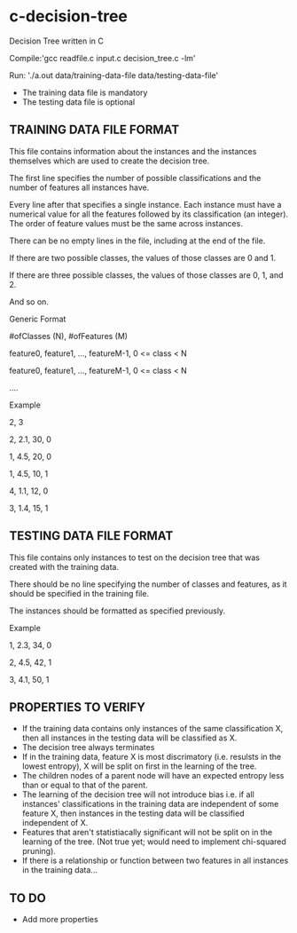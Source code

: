 # c-decision-tree
Decision Tree written in C


Compile:'gcc readfile.c input.c decision_tree.c -lm'

Run:	'./a.out data/training-data-file data/testing-data-file'
- The training data file is mandatory
- The testing data file is optional

TRAINING DATA FILE FORMAT
----------------------------------------------------------------------------------------------------------------------
This file contains information about the instances and the instances themselves which are used to create the decision tree.

The first line specifies the number of possible classifications and the number of features all instances have.

Every line after that specifies a single instance. Each instance must have a numerical value for all the features
followed by its classification (an integer). The order of feature values must be the same across instances.

There can be no empty lines in the file, including at the end of the file.

If there are two possible classes, the values of those classes are 0 and 1.

If there are three possible classes, the values of those classes are 0, 1, and 2.

And so on.



Generic Format

#ofClasses (N), #ofFeatures (M)

feature0, feature1, ..., featureM-1, 0 <= class < N

feature0, feature1, ..., featureM-1, 0 <= class < N

....



Example

2, 3

2, 2.1, 30, 0

1, 4.5, 20, 0

1, 4.5, 10, 1

4, 1.1, 12, 0

3, 1.4, 15, 1


TESTING DATA FILE FORMAT
---------------------------
This file contains only instances to test on the decision tree that was created with the training data.

There should be no line specifying the number of classes and features, as it should be specified in the training file.

The instances should be formatted as specified previously.



Example

1, 2.3, 34, 0

2, 4.5, 42, 1

3, 4.1, 50, 1



PROPERTIES TO VERIFY
---------------------------
- If the training data contains only instances of the same classification X, then all instances in the testing data will be classified as X.
- The decision tree always terminates
- If in the training data, feature X is most discrimatory (i.e. resulsts in the lowest entropy), X will be split on first in the learning of the tree.
- The children nodes of a parent node will have an expected entropy less than or equal to that of the parent.
- The learning of the decision tree will not introduce bias i.e. if all instances' classifications in the training data are independent of some feature X, then instances in the testing data will be classified independent of X.
- Features that aren't statistiacally significant will not be split on in the learning of the tree. (Not true yet; would need to implement chi-squared pruning).
- If there is a relationship or function between two features in all instances in the training data...



TO DO
---------------------------
- Add more properties
